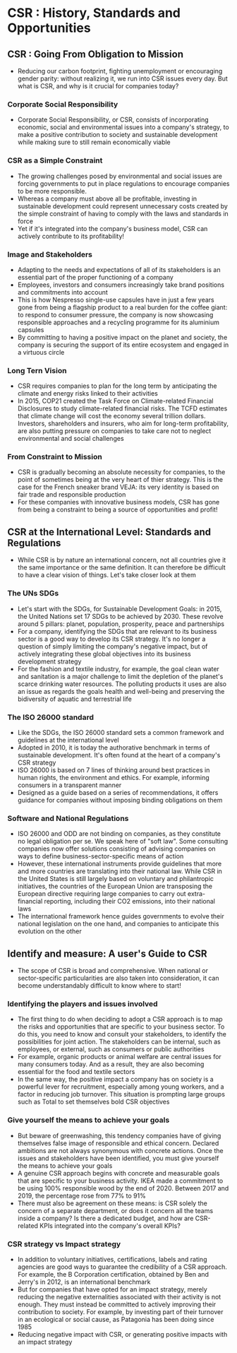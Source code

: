#   CSR : History, Standards and Opportunities

##  CSR : Going From Obligation to Mission

*   Reducing our carbon footprint, fighting unemployment or encouraging gender parity: without realizing it, we run into CSR issues every day. But what is CSR, and why is it crucial for companies today?

### Corporate Social Responsibility
*   Corporate Social Responsibility, or CSR, consists of incorporating economic, social and environmental issues into a company's strategy, to make a positive contribution to society and sustainable development while making sure to still remain economically viable

### CSR as a Simple Constraint
*   The growing challenges posed by environmental and social issues are forcing governments to put in place regulations to encourage companies to be more responsible.
*   Whereas a company must above all be profitable, investing in sustainable development could represent unnecessary costs created by the simple constraint of having to comply with the laws and standards in force
*   Yet if it's integrated into the company's business model, CSR can actively contribute to its profitability!

### Image and Stakeholders
*   Adapting to the needs and expectations of all of its stakeholders is an essential part of the proper functioning of a company
*   Employees, investors and consumers increasingly take brand positions and commitments into account
*   This is how Nespresso single-use capsules have in just a few years gone from being a flagship product to a real burden for the coffee giant: to respond to consumer pressure, the company is now showcasing responsible approaches and a recycling programme for its aluminium capsules
*   By committing to having a positive impact on the planet and society, the company is securing the support of its entire ecosystem and engaged in a virtuous circle

### Long Tern Vision
*   CSR requires companies to plan for the long term by anticipating the climate and energy risks linked to their activities
*   In 2015, COP21 created the Task Force on Climate-related Financial Disclosures to study climate-related financial risks. The TCFD estimates that climate change will cost the economy several trillion dollars. Investors, shareholders and insurers, who aim for long-term profitability, are also putting pressure on companies to take care not to neglect environmental and social challenges

### From Constraint to Mission
*   CSR is gradually becoming an absolute necessity for companies, to the point of sometimes being at the very heart of thier strategy. This is the case for the French sneaker brand VEJA: its very identity is based on fair trade and responsible production
*   For these companies with innovative business models, CSR has gone from being a constraint to being a source of opportunities and profit!

##  CSR at the International Level: Standards and Regulations
*   While CSR is by nature an international concern, not all countries give it the same importance or the same definition. It can therefore be difficult to have a clear vision of things. Let's take closer look at them

### The UNs SDGs
*   Let's start with the SDGs, for Sustainable Development Goals: in 2015, the United Nations set 17 SDGs to be achieved by 2030. These revolve around 5 pillars: planet, population, prosperity, peace and partnerships
*   For a company, identifying the SDGs that are relevant to its business sector is a good way to develop its CSR strategy. It's no longer a question of simply limiting the company's negative impact, but of actively integrating these global objectives into its business development strategy
*   For the fashion and textile industry, for example, the goal clean water and sanitation is a major challenge to limit the depletion of the planet's scarce drinking water resources. The polluting products it uses are also an issue as regards the goals health and well-being and preserving the bidiversity of aquatic and terrestrial life

### The ISO 26000 standard
*   Like the SDGs, the ISO 26000 standard sets a common framework and guidelines at the international level
*   Adopted in 2010, it is today the authorative benchmark in terms of sustainable development. It's often found at the heart of a company's CSR strategy
*   ISO 26000 is based on 7 lines of thinking around best practices in human rights, the environment and ethics. For example, informing consumers in a transparent manner
*   Designed as a guide based on a series of recommendations, it offers guidance for companies without imposing binding obligations on them

### Software and National Regulations
*   ISO 26000 and ODD are not binding on companies, as they constitute no legal obligation per se. We speak here of "soft law". Some consulting companies now offer solutions consisting of advising companies on ways to define business-sector-specific means of action
*   However, these international instruments provide guidelines that more and more countries are translating into their national law. While CSR in the United States is still largely based on voluntary and philantropic initiatives, the countries of the European Union are transposing the European directive requiring large companies to carry out extra-financial reporting, including their CO2 emissions, into their national laws
*   The international framework hence guides governments to evolve their national legislation on the one hand, and companies to anticipate this evolution on the other

## Identify and measure: A user's Guide to CSR
*   The scope of CSR is broad and comprehensive. When national or sector-specific particularities are also taken into consideration, it can become understandably difficult to know where to start!

### Identifying the players and issues involved
*   The first thing to do when deciding to adopt a CSR approach is to map the risks and opportunities that are specific to your business sector. To do this, you need to know and consult your stakeholders, to identify the possibilities for joint action. The stakeholders can be internal, such as employees, or external, such as consumers or public authorities
*   For example, organic products or animal welfare are central issues for many consumers today. And as a result, they are also becoming essential for the food and textile sectors
*   In the same way, the positive impact a company has on society is a powerful lever for recruitment, especially among young workers, and a factor in reducing job turnover. This situation is prompting large groups such as Total to set themselves bold CSR objectives

### Give yourself the means to achieve your goals
*   But beware of greenwashing, this tendency companies have of giving themselves false image of responsible and ethical concern. Declared ambitions are not always synonymous with concrete actions. Once the issues and stakeholders have been identified, you must give yourself the means to achieve your goals
*   A genuine CSR approach begins with concrete and measurable goals that are specific to your business activity. IKEA made a commitment to be using 100% responsible wood by the end of 2020. Between 2017 and 2019, the percentage rose from 77% to 91%
*   There must also be agreement on these means: is CSR solely the concern of a separate department, or does it concern all the teams inside a company? Is there a dedicated budget, and how are CSR-related KPIs integrated into the company's overall KPIs?

### CSR strategy vs Impact strategy
*   In addition to voluntary initiatives, certifications, labels and rating agencies are good ways to guarantee the credibility of a CSR approach. For example, the B Corporation certification, obtained by Ben and Jerry's in 2012, is an international benchmark
*   But for companies that have opted for an impact strategy, merely reducing the negative externalities associated with their activity is not enough. They must instead be committed to actively improving their contribution to society. For example, by investing part of their turnover in an ecological or social cause, as Patagonia has been doing since 1985
*   Reducing negative impact with CSR, or generating positive impacts with an impact strategy